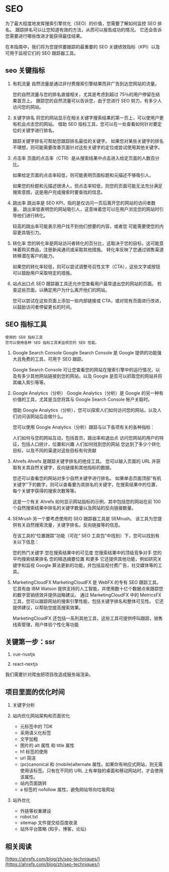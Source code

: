 # SEO

为了最大程度地发挥搜索引擎优化（SEO）的价值，您需要了解如何监控 SEO 排名。 跟踪排名可以让您知道有效的方法，从而可以报告成功的情况。 它还会告诉您需要进行哪些改进才能获得最佳结果。

在本指南中，我们将为您提供要跟踪的最重要的 SEO 关键绩效指标（KPI）以及可用于监视它们的 SEO 跟踪器工具。

## seo 关键指标

1. 有机流量
   自然流量是通过非付费搜索引擎结果而非广告到达您网站的流量。

   您的自然流量与您的排名直接相关，尤其是考虑到超过 75％的用户停留在结果首页上。 跟踪您的自然流量可以告诉您，由于您进行 SEO 努力，有多少人访问您的网站。

2. 关键字排名
   将您的网站显示在相关关键字搜索结果的第一页上，可以使用户更有机会点击您的网站。 借助 SEO 指标工具，您可以在一处查看如何针对要定位的关键字进行排名。

   跟踪关键字排名可帮助您跟踪排名最佳的关键字。 如果您对某些关键字的排名不理想，则可能需要改善页面针对这些关键字的定位或尝试使用其他关键字。

3. 点击率
   页面的点击率（CTR）是从搜索结果中点击进入给定页面的人数百分比。

   如果给定页面的点击率较低，则可能表明页面标题和元描述不够吸引人。

   如果您的标题和元描述很诱人，但点击率较低，则您的页面可能无法充分满足搜索意图，这是用户完成搜索时要查找的信息。

4. 跳出率
   跳出率是 SEO KPI，指的是仅访问一页后离开您的网站的访问者数量。 跳出率低表明您的网站吸引人，这意味着您可以在用户浏览您的网站时引导他们进行转化。

   较高的跳出率可能表示用户找不到他们想要的内容，或者您 ​​ 可能需要使您的内容更具吸引力。

5. 转化率
   您的转化率是网站访问者转化的百分比，这取决于您的目标，这可能意味着购买商品，注册新闻通讯或采取其他措施。 转化率反映了您通过销售渠道转移潜在客户的能力。

   如果您的转化率较低，则可以尝试调整号召性文字（CTA），这些文字或按钮可以鼓励用户采取特定的措施。

6. 站点出口点
   SEO 跟踪器工具还允许您查看用户最常退出您的网站的页面。 检查这些页面，以确定用户为什么离开他们的网站。

   您可以尝试在这些页面上添加一些内部链接或 CTA，或对现有页面进行改进，以鼓励访问者停留更长的时间。

## SEO 指标工具

    使用的 SEO 指标工具
    您可以使用各种 SEO 指标工具来监视您的 SEO 性能。

1. Google Search Console
   Google Search Console 是 Google 提供的功能强大且免费的工具，可用于 SEO 跟踪。

   Google Search Console 可让您查看您的网站在搜索引擎中的运行情况，以及有多少其他网站链接到您的网站，以及 Google 是否可以抓取您的网站并将其编入索引等等。

2. Google Analytics（分析）
   Google Analytics（分析）是 Google 的另一种有价值的工具，尤其是当您将其与 Google Search Console 帐户关联时。

   借助 Google Analytics（分析），您可以探索人们如何访问您的网站，以及人们访问该网站后会做什么。

   您可以使用 Google Analytics（分析）跟踪与以下各项有关的各种指标：

   人们如何与您的网站互动，包括首页，跳出率和退出点
   访问您网站的用户的特征，包括人口统计，位置和兴趣
   人们如何找到您的网站
   您达到了多少个转化目标，以及不同的渠道对这些目标有何贡献

3. Ahrefs
   Ahrefs 是跟踪关键字排名的绝佳工具。 您可以输入页面的 URL 并获取有关其自然关键字，反向链接和其他指标的数据。

   您还可以查看您的网站对多少自然关键字进行排名。 如果单击页面顶部“有机关键字”下的数字，则可以查看要为其排名的关键字，在搜索结果中的位置，每个关键字获得的搜索次数等等。

   这是一个有关 Ahrefs 如何显示网站指标的示例，其中包括您的网站在前 100 个自然搜索结果中排名的关键字数量以及网站的反向链接数量。

4. SEMrush
   另一个要考虑使用的 SEO 跟踪器工具是 SEMrush。 该工具为您提供有关自然搜索流量，关键字排名，反向链接等的信息。

   在该工具的“位置跟踪”功能（可在“ SEO 工具包”中找到）下，您可以找到有关以下信息：

   您的热门关键字
   您在搜索结果中的可见度
   您搜索结果中的顶级竞争对手
   您的平均搜索结果排名
   您的精选摘要位置
   和更多
   它还提供其他功能，例如研究关键字和监视 Google 算法更新的功能，并包括监视付费广告，社交媒体等的工具。

5. MarketingCloudFX
   MarketingCloudFX 是 WebFX 的专有 SEO 跟踪工具。 它具有由 IBM Watson 提供支持的人工智能，并使用数十亿个数据点来跟踪您的数字营销绩效并提供战略建议。
   通过 MarketingCloudFX 中的 MetricsFX 工具，您可以跟踪网站的搜索引擎性能，包括关键字排名和整体可见性。 它还提供建议，以帮助您提高搜索效果。

   MarketingCloudFX 还包括一系列其他工具，这些工具可提供呼叫跟踪，销售线索管理，用户体验个性化等功能

## 关键第一步：ssr

1. vue-nuxtjs

2. react-nextjs

我们需要针对爬虫把项目改造成服务端渲染。

## 项目里面的优化时间

1. 关键字分析
2. 站内优化网站架构和页面优化

   - 元标签中的 TDK
   - 采用语义化标签
   - 文字加粗
   - 图片的 alt 属性 和 title 属性
   - h1 标签的使用
   - url 简洁
   - (pc)canonical 和 (mobile)alternate 属性。如果你有响应式网站，则无需使用该标签。只有在不同的 URL 上有单独的桌面和移动网站时，才会使用该属性。
   - 站内页面跳转
   - a 标签的 nofollow 属性，避免网站导向垃圾网站

3. 站外优化

   - 外链等权重建设
   - robot.txt
   - sitemap 文件提交给百度收录
   - 站外平台策略 (知乎，博客，论坛)

## 相关阅读

[https://ahrefs.com/blog/zh/seo-techniques/](https://ahrefs.com/blog/zh/seo-techniques/)
